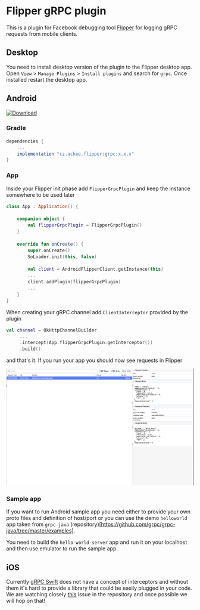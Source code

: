 # Flipper gRPC plugin

This is a plugin for Facebook debugging tool [Flipper](https://fbflipper.com/) for logging gRPC requests from mobile clients. 

## Desktop

You need to install desktop version of the plugin to the Flipper desktop app. Open `View` > `Manage Plugins` > `Install plugins` and search for `grpc`. Once installed restart the desktop app.

## Android
[ ![Download](https://api.bintray.com/packages/ackeecz/flipper-plugin-grpc/grpc/images/download.svg) ](https://bintray.com/ackeecz/flipper-plugin-grpc/grpc/_latestVersion)

### Gradle

```groovy
dependencies {
    ...
    implementation "cz.ackee.flipper:grpc:x.x.x"
}
```


### App

Inside your Flipper init phase add `FlipperGrpcPlugin` and keep the instance somewhere to be used later

```kotlin
class App : Application() {

    companion object {
        val flipperGrpcPlugin = FlipperGrpcPlugin()
    }

    override fun onCreate() {
        super.onCreate()
        SoLoader.init(this, false)

        val client = AndroidFlipperClient.getInstance(this)
        ...
        client.addPlugin(flipperGrpcPlugin)
        ...
    }
}
```


When creating your gRPC channel add `ClientInterceptor` provided by the plugin
```kotlin
val channel = OkHttpChannelBuilder
     ...
     .intercept(App.flipperGrpcPlugin.getInterceptor())
     .build()
``` 

and that's it. If you run your app you should now see requests in Flipper

![Plugin image](./flipper_plugin.png "Plugin image")


### Sample app

If you want to run Android sample app you need either to provide your own proto files and definition of host/port
or you can use the demo `helloworld` app taken from `grpc-java` (repository)[https://github.com/grpc/grpc-java/tree/master/examples].

You need to build the `hello-world-server` app and run it on your localhost and then use emulator to run the sample app.


## iOS
Currently [gRPC Swift](https://github.com/grpc/grpc-swift) does not have a concept of interceptors and without them it's hard to provide a library
that could be easily plugged in your code. We are watching closely [this](https://github.com/grpc/grpc-swift/issues/785) issue in the repository
and once possible we will hop on that! 
  
